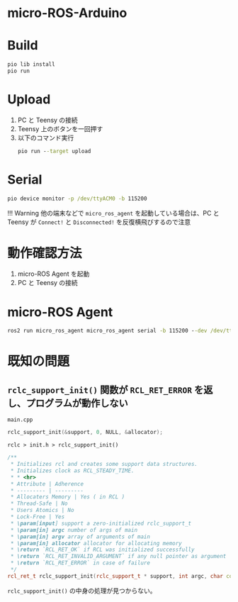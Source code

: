 # micro-ROS-Arduino

# Build
``` cmd
pio lib install
pio run
```
# Upload
1. PC と Teensy の接続
2. Teensy 上のボタンを一回押す
3. 以下のコマンド実行
    ``` cmd
    pio run --target upload
    ```

# Serial
``` cmd
pio device monitor -p /dev/ttyACM0 -b 115200
```

!!! Warning
    他の端末などで `micro_ros_agent` を起動している場合は、PC と Teensy が `Connect!` と `Disconnected!` を反復横飛びするので注意

# 動作確認方法
1. micro-ROS Agent を起動
2. PC と Teensy の接続

# micro-ROS Agent
``` cmd
ros2 run micro_ros_agent micro_ros_agent serial -b 115200 --dev /dev/ttyACM0 -v6
```

# 既知の問題
## `rclc_support_init()` 関数が `RCL_RET_ERROR` を返し、プログラムが動作しない
`main.cpp`
``` C++
rclc_support_init(&support, 0, NULL, &allocator);
```

`rclc > init.h > rclc_support_init()`
``` C++
/**
 * Initializes rcl and creates some support data structures.
 * Initializes clock as RCL_STEADY_TIME.
 * * <hr>
 * Attribute | Adherence
 * --------- | ---------
 * Allocaters Memory | Yes ( in RCL )
 * Thread-Safe | No
 * Users Atomics | No
 * Lock-Free | Yes
 * \param[input] support a zero-initialized rclc_support_t
 * \param[in] argc number of args of main
 * \param[in] argv array of arguments of main
 * \param[in] allocator allocator for allocating memory
 * \return `RCL_RET_OK` if RCL was initialized successfully
 * \return `RCL_RET_INVALID_ARGUMENT` if any null pointer as argument
 * \return `RCL_RET_ERROR` in case of failure
 */
rcl_ret_t rclc_support_init(rclc_support_t * support, int argc, char const * const * argv, rcl_allocator_t * allocator);
```

`rclc_support_init()` の中身の処理が見つからない。


